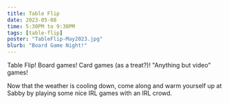 ```yaml
---
title: Table Flip
date: 2023-05-08
time: 5:30PM to 9:30PM
tags: [table-flip]
poster: "TableFlip-May2023.jpg"
blurb: "Board Game Night!"
---
```


Table Flip! Board games! Card games (as a treat?)! "Anything but video" games!

Now that the weather is cooling down, come along and warm yourself up at Sabby by playing some nice IRL games with an IRL crowd.